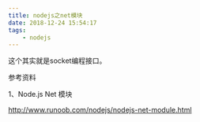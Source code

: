 ```yaml
---
title: nodejs之net模块
date: 2018-12-24 15:54:17
tags:
	- nodejs
---
```




这个其实就是socket编程接口。



参考资料

1、Node.js Net 模块

http://www.runoob.com/nodejs/nodejs-net-module.html